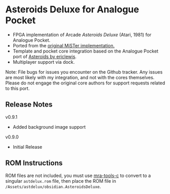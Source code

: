 # Asteroids Deluxe for Analogue Pocket

+ FPGA implementation of Arcade _Asteroids Deluxe_ (Atari, 1981) for Analogue Pocket.
+ Ported from the [original MiSTer implementation.](https://github.com/MiSTer-devel/Arcade-AsteroidsDeluxe_MiSTer) 
+ Template and pocket core integration based on the Analogue Pocket port of [Asteroids by ericlewis](https://github.com/ericlewis/openfpga-asteroids).
+ Multiplayer support via dock.

Note:  File bugs for issues you encounter on the Github tracker.  Any issues are most likely with my integration, and not with the cores themselves.  Please do not engage the original core authors for support requests related to this port.

## Release Notes
v0.9.1
- Added background image support

v0.9.0
- Initial Release

## ROM Instructions

ROM files are not included, you must use [mra-tools-c](https://github.com/sebdel/mra-tools-c/) to convert to a singular `astdelux.rom` file, then place the ROM file in `/Assets/astdelux/obsidian.AsteroidsDeluxe`.